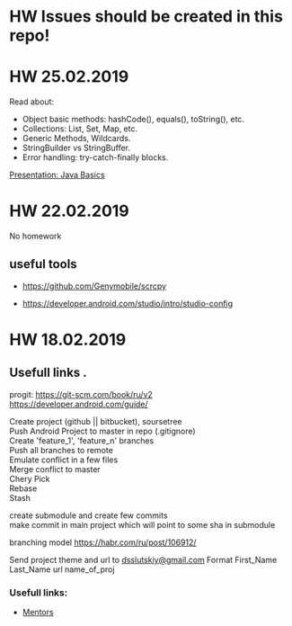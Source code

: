 # HW Issues should be created in this repo!

# HW 25.02.2019
Read about:
- Object basic methods: hashCode(), equals(), toString(), etc.
- Collections: List, Set, Map, etc.
- Generic Methods, Wildcards.
- StringBuilder vs StringBuffer.
- Error handling: try-catch-finally blocks.

[Presentation: Java Basics](https://drive.google.com/file/d/1x-oEkT--PojEBBwFoxIOC5eeb5hZjqUA/view?usp=sharing "Java Basics")

# HW 22.02.2019 

No homework 
## useful tools 
 - https://github.com/Genymobile/scrcpy

 - https://developer.android.com/studio/intro/studio-config

# HW 18.02.2019

## Usefull links . 

progit: https://git-scm.com/book/ru/v2  
https://developer.android.com/guide/  

Create project (github || bitbucket), soursetree  
Push Android Project to master in repo (.gitignore)  
Create 'feature_1', 'feature_n' branches  
Push all branches to remote  
Emulate conflict in a few files  
Merge conflict to master  
Chery Pick  
Rebase  
Stash  

create submodule and create few commits  
make commit in main project which will point to some sha in submodule  

branching model https://habr.com/ru/post/106912/  

Send project theme and url to dsslutskiy@gmail.com
Format
First_Name Last_Name url name_of_proj  


### Usefull links:

- [Mentors](https://docs.google.com/spreadsheets/d/1eg91p9y_YCM7W3GlDLKIDfyohHzExp0S4jGO9YQVaKI/edit?usp=sharing "Mentors")

